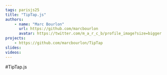 ```yaml
---
tags: parisjs25
title: "TipTap.js"
authors:
    - name: "Marc Bourlon"
      url: https://github.com/marcbourlon
      avatar: https://twitter.com/m_a_r_c_b/profile_image?size=bigger
projects:
    - https://github.com/marcbourlon/TipTap
slides:
videos:
---
```

#TipTap.js
